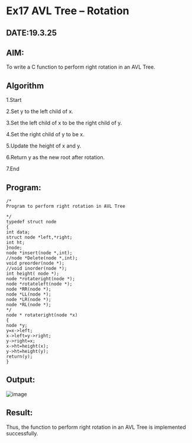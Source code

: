 # Ex17 AVL Tree – Rotation
## DATE:19.3.25
## AIM:
To write a C function to perform right rotation in an AVL Tree.

## Algorithm
1.Start

2.Set y to the left child of x.

3.Set the left child of x to be the right child of y.

4.Set the right child of y to be x.

5.Update the height of x and y.

6.Return y as the new root after rotation.

7.End
## Program:
```
/*
Program to perform right rotation in AVL Tree

*/
typedef struct node 
{ 
int data; 
struct node *left,*right; 
int ht; 
}node; 
node *insert(node *,int); 
//node *Delete(node *,int); 
void preorder(node *); 
//void inorder(node *); 
int height( node *); 
node *rotateright(node *); 
node *rotateleft(node *); 
node *RR(node *); 
node *LL(node *); 
node *LR(node *); 
node *RL(node *); 
*/ 
node * rotateright(node *x) 
{ 
node *y; 
y=x->left; 
x->left=y->right; 
y->right=x; 
x->ht=height(x); 
y->ht=height(y); 
return(y); 
}
```

## Output:

![image](https://github.com/user-attachments/assets/db4dbfad-c818-409e-8c0d-a0cf5474209c)


## Result:
Thus, the function to perform right rotation in an AVL Tree is implemented successfully.
